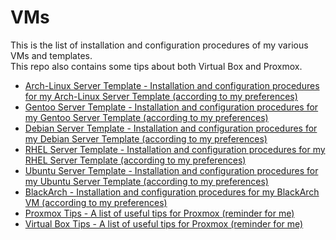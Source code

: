 # VMs

This is the list of installation and configuration procedures of my various VMs and templates.  
This repo also contains some tips about both Virtual Box and Proxmox.

- [Arch-Linux Server Template - Installation and configuration procedures for my Arch-Linux Server Template (according to my preferences)](https://github.com/Antiz96/Linux-Server/blob/main/VMs/Arch-Linux_Server_Template.md)
- [Gentoo Server Template - Installation and configuration procedures for my Gentoo Server Template (according to my preferences)](https://github.com/Antiz96/Linux-Server/blob/main/VMs/Gentoo_Server_Template.md)
- [Debian Server Template - Installation and configuration procedures for my Debian Server Template (according to my preferences)](https://github.com/Antiz96/Linux-Server/blob/main/VMs/Debian_Server_Template.md)
- [RHEL Server Template - Installation and configuration procedures for my RHEL Server Template (according to my preferences)](https://github.com/Antiz96/Linux-Server/blob/main/VMs/RHEL_Server_Template.md)
- [Ubuntu Server Template - Installation and configuration procedures for my Ubuntu Server Template (according to my preferences)](https://github.com/Antiz96/Linux-Server/blob/main/VMs/Ubuntu_Server_Template.md)
- [BlackArch - Installation and configuration procedures for my BlackArch VM (according to my preferences)](https://github.com/Antiz96/Linux-Server/blob/main/VMs/BlackArch.md)
- [Proxmox Tips - A list of useful tips for Proxmox (reminder for me)](https://github.com/Antiz96/Linux-Server/blob/main/VMs/Proxmox_Tips.md)
- [Virtual Box Tips - A list of useful tips for Proxmox (reminder for me)](https://github.com/Antiz96/Linux-Server/blob/main/VMs/Virtual-Box_Tips.md)
